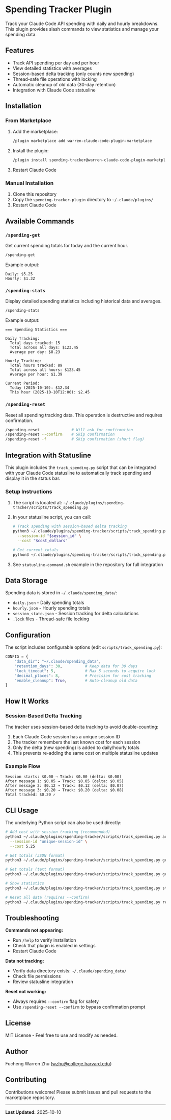 # Spending Tracker Plugin

Track your Claude Code API spending with daily and hourly breakdowns. This plugin provides slash commands to view statistics and manage your spending data.

## Features

- Track API spending per day and per hour
- View detailed statistics with averages
- Session-based delta tracking (only counts new spending)
- Thread-safe file operations with locking
- Automatic cleanup of old data (30-day retention)
- Integration with Claude Code statusline

## Installation

### From Marketplace

1. Add the marketplace:
   ```bash
   /plugin marketplace add warren-claude-code-plugin-marketplace
   ```

2. Install the plugin:
   ```bash
   /plugin install spending-tracker@warren-claude-code-plugin-marketplace
   ```

3. Restart Claude Code

### Manual Installation

1. Clone this repository
2. Copy the `spending-tracker-plugin` directory to `~/.claude/plugins/`
3. Restart Claude Code

## Available Commands

### `/spending-get`

Get current spending totals for today and the current hour.

```bash
/spending-get
```

Example output:
```
Daily: $5.25
Hourly: $1.32
```

### `/spending-stats`

Display detailed spending statistics including historical data and averages.

```bash
/spending-stats
```

Example output:
```
=== Spending Statistics ===

Daily Tracking:
  Total days tracked: 15
  Total across all days: $123.45
  Average per day: $8.23

Hourly Tracking:
  Total hours tracked: 89
  Total across all hours: $123.45
  Average per hour: $1.39

Current Period:
  Today (2025-10-10): $12.34
  This hour (2025-10-10T12:00): $2.45
```

### `/spending-reset`

Reset all spending tracking data. This operation is destructive and requires confirmation.

```bash
/spending-reset              # Will ask for confirmation
/spending-reset --confirm    # Skip confirmation
/spending-reset -f           # Skip confirmation (short flag)
```

## Integration with Statusline

This plugin includes the `track_spending.py` script that can be integrated with your Claude Code statusline to automatically track spending and display it in the status bar.

### Setup Instructions

1. The script is located at: `~/.claude/plugins/spending-tracker/scripts/track_spending.py`

2. In your statusline script, you can call:
   ```bash
   # Track spending with session-based delta tracking
   python3 ~/.claude/plugins/spending-tracker/scripts/track_spending.py add-session \
     --session-id "$session_id" \
     --cost "$cost_dollars"

   # Get current totals
   python3 ~/.claude/plugins/spending-tracker/scripts/track_spending.py get --format json
   ```

3. See `statusline-command.sh` example in the repository for full integration

## Data Storage

Spending data is stored in `~/.claude/spending_data/`:

- `daily.json` - Daily spending totals
- `hourly.json` - Hourly spending totals
- `session_state.json` - Session tracking for delta calculations
- `.lock` files - Thread-safe file locking

## Configuration

The script includes configurable options (edit `scripts/track_spending.py`):

```python
CONFIG = {
    "data_dir": "~/.claude/spending_data",
    "retention_days": 30,          # Keep data for 30 days
    "lock_timeout": 5,             # Max 5 seconds to acquire lock
    "decimal_places": 8,           # Precision for cost tracking
    "enable_cleanup": True,        # Auto-cleanup old data
}
```

## How It Works

### Session-Based Delta Tracking

The tracker uses session-based delta tracking to avoid double-counting:

1. Each Claude Code session has a unique session ID
2. The tracker remembers the last known cost for each session
3. Only the delta (new spending) is added to daily/hourly totals
4. This prevents re-adding the same cost on multiple statusline updates

### Example Flow

```
Session starts: $0.00 → Track: $0.00 (delta: $0.00)
After message 1: $0.05 → Track: $0.05 (delta: $0.05)
After message 2: $0.12 → Track: $0.12 (delta: $0.07)
After message 3: $0.20 → Track: $0.20 (delta: $0.08)
Total tracked: $0.20 ✓
```

## CLI Usage

The underlying Python script can also be used directly:

```bash
# Add cost with session tracking (recommended)
python3 ~/.claude/plugins/spending-tracker/scripts/track_spending.py add-session \
  --session-id "unique-session-id" \
  --cost 5.25

# Get totals (JSON format)
python3 ~/.claude/plugins/spending-tracker/scripts/track_spending.py get --format json

# Get totals (text format)
python3 ~/.claude/plugins/spending-tracker/scripts/track_spending.py get --format text

# Show statistics
python3 ~/.claude/plugins/spending-tracker/scripts/track_spending.py stats

# Reset all data (requires --confirm)
python3 ~/.claude/plugins/spending-tracker/scripts/track_spending.py reset --confirm
```

## Troubleshooting

**Commands not appearing:**
- Run `/help` to verify installation
- Check that plugin is enabled in settings
- Restart Claude Code

**Data not tracking:**
- Verify data directory exists: `~/.claude/spending_data/`
- Check file permissions
- Review statusline integration

**Reset not working:**
- Always requires `--confirm` flag for safety
- Use `/spending-reset --confirm` to bypass confirmation prompt

## License

MIT License - Feel free to use and modify as needed.

## Author

Fucheng Warren Zhu (wzhu@college.harvard.edu)

## Contributing

Contributions welcome! Please submit issues and pull requests to the marketplace repository.

---

**Last Updated:** 2025-10-10
